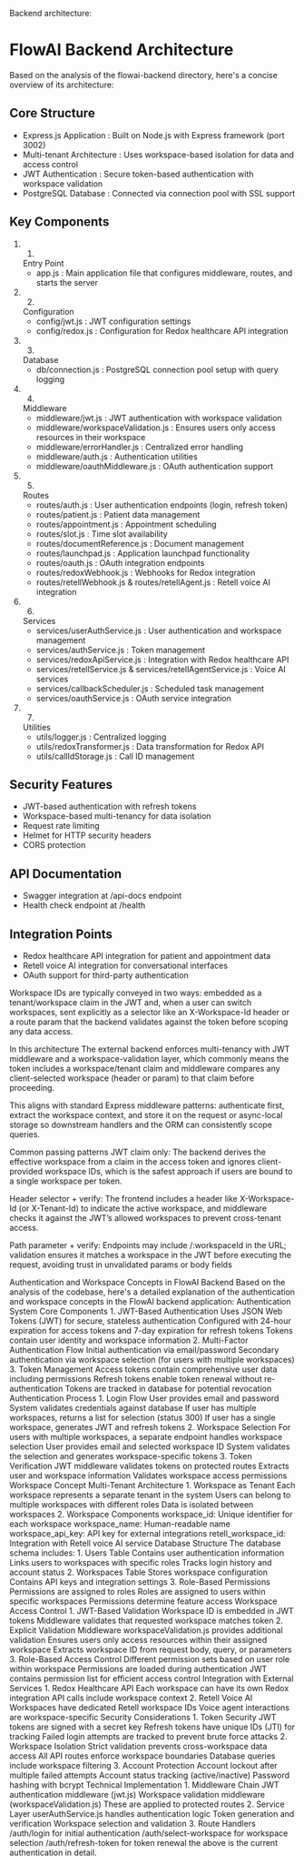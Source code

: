 Backend architecture:
# FlowAI Backend Architecture
Based on the analysis of the flowai-backend directory, here's a concise overview of its architecture:
## Core Structure
- Express.js Application : Built on Node.js with Express framework (port 3002)
- Multi-tenant Architecture : Uses workspace-based isolation for data and access control
- JWT Authentication : Secure token-based authentication with workspace validation
- PostgreSQL Database : Connected via connection pool with SSL support
## Key Components
1. 1.
   Entry Point
   - app.js : Main application file that configures middleware, routes, and starts the server
2. 2.
   Configuration
   - config/jwt.js : JWT configuration settings
   - config/redox.js : Configuration for Redox healthcare API integration
3. 3.
   Database
   - db/connection.js : PostgreSQL connection pool setup with query logging
4. 4.
   Middleware
   - middleware/jwt.js : JWT authentication with workspace validation
   - middleware/workspaceValidation.js : Ensures users only access resources in their workspace
   - middleware/errorHandler.js : Centralized error handling
   - middleware/auth.js : Authentication utilities
   - middleware/oauthMiddleware.js : OAuth authentication support
5. 5.
   Routes
   - routes/auth.js : User authentication endpoints (login, refresh token)
   - routes/patient.js : Patient data management
   - routes/appointment.js : Appointment scheduling
   - routes/slot.js : Time slot availability
   - routes/documentReference.js : Document management
   - routes/launchpad.js : Application launchpad functionality
   - routes/oauth.js : OAuth integration endpoints
   - routes/redoxWebhook.js : Webhooks for Redox integration
   - routes/retellWebhook.js & routes/retellAgent.js : Retell voice AI integration
6. 6.
   Services
   - services/userAuthService.js : User authentication and workspace management
   - services/authService.js : Token management
   - services/redoxApiService.js : Integration with Redox healthcare API
   - services/retellService.js & services/retellAgentService.js : Voice AI services
   - services/callbackScheduler.js : Scheduled task management
   - services/oauthService.js : OAuth service integration
7. 7.
   Utilities
   - utils/logger.js : Centralized logging
   - utils/redoxTransformer.js : Data transformation for Redox API
   - utils/callIdStorage.js : Call ID management
## Security Features
- JWT-based authentication with refresh tokens
- Workspace-based multi-tenancy for data isolation
- Request rate limiting
- Helmet for HTTP security headers
- CORS protection
## API Documentation
- Swagger integration at /api-docs endpoint
- Health check endpoint at /health
## Integration Points
- Redox healthcare API integration for patient and appointment data
- Retell voice AI integration for conversational interfaces
- OAuth support for third-party authentication

Workspace IDs are typically conveyed in two ways: embedded as a tenant/workspace claim in the JWT and, when a user can switch workspaces, sent explicitly as a selector like an X-Workspace-Id header or a route param that the backend validates against the token before scoping any data access.

In this architecture
The external backend enforces multi-tenancy with JWT middleware and a workspace-validation layer, which commonly means the token includes a workspace/tenant claim and middleware compares any client-selected workspace (header or param) to that claim before proceeding.

This aligns with standard Express middleware patterns: authenticate first, extract the workspace context, and store it on the request or async-local storage so downstream handlers and the ORM can consistently scope queries.

Common passing patterns
JWT claim only: The backend derives the effective workspace from a claim in the access token and ignores client-provided workspace IDs, which is the safest approach if users are bound to a single workspace per token.

Header selector + verify: The frontend includes a header like X-Workspace-Id (or X-Tenant-Id) to indicate the active workspace, and middleware checks it against the JWT’s allowed workspaces to prevent cross-tenant access.

Path parameter + verify: Endpoints may include /:workspaceId in the URL; validation ensures it matches a workspace in the JWT before executing the request, avoiding trust in unvalidated params or body fields


Authentication and Workspace Concepts in FlowAI Backend
Based on the analysis of the codebase, here's a detailed explanation of the authentication and workspace concepts in the FlowAI backend application:
Authentication System
Core Components
1.
JWT-Based Authentication
Uses JSON Web Tokens (JWT) for secure, stateless authentication
Configured with 24-hour expiration for access tokens and 7-day expiration for refresh tokens
Tokens contain user identity and workspace information
2.
Multi-Factor Authentication Flow
Initial authentication via email/password
Secondary authentication via workspace selection (for users with multiple workspaces)
3.
Token Management
Access tokens contain comprehensive user data including permissions
Refresh tokens enable token renewal without re-authentication
Tokens are tracked in database for potential revocation
Authentication Process
1.
Login Flow
User provides email and password
System validates credentials against database
If user has multiple workspaces, returns a list for selection (status 300)
If user has a single workspace, generates JWT and refresh tokens
2.
Workspace Selection
For users with multiple workspaces, a separate endpoint handles workspace selection
User provides email and selected workspace ID
System validates the selection and generates workspace-specific tokens
3.
Token Verification
JWT middleware validates tokens on protected routes
Extracts user and workspace information
Validates workspace access permissions
Workspace Concept
Multi-Tenant Architecture
1.
Workspace as Tenant
Each workspace represents a separate tenant in the system
Users can belong to multiple workspaces with different roles
Data is isolated between workspaces
2.
Workspace Components
workspace_id: Unique identifier for each workspace
workspace_name: Human-readable name
workspace_api_key: API key for external integrations
retell_workspace_id: Integration with Retell voice AI service
Database Structure
The database schema includes:
1.
Users Table
Contains user authentication information
Links users to workspaces with specific roles
Tracks login history and account status
2.
Workspaces Table
Stores workspace configuration
Contains API keys and integration settings
3.
Role-Based Permissions
Permissions are assigned to roles
Roles are assigned to users within specific workspaces
Permissions determine feature access
Workspace Access Control
1.
JWT-Based Validation
Workspace ID is embedded in JWT tokens
Middleware validates that requested workspace matches token
2.
Explicit Validation Middleware
workspaceValidation.js provides additional validation
Ensures users only access resources within their assigned workspace
Extracts workspace ID from request body, query, or parameters
3.
Role-Based Access Control
Different permission sets based on user role within workspace
Permissions are loaded during authentication
JWT contains permission list for efficient access control
Integration with External Services
1.
Redox Healthcare API
Each workspace can have its own Redox integration
API calls include workspace context
2.
Retell Voice AI
Workspaces have dedicated Retell workspace IDs
Voice agent interactions are workspace-specific
Security Considerations
1.
Token Security
JWT tokens are signed with a secret key
Refresh tokens have unique IDs (JTI) for tracking
Failed login attempts are tracked to prevent brute force attacks
2.
Workspace Isolation
Strict validation prevents cross-workspace data access
All API routes enforce workspace boundaries
Database queries include workspace filtering
3.
Account Protection
Account lockout after multiple failed attempts
Account status tracking (active/inactive)
Password hashing with bcrypt
Technical Implementation
1.
Middleware Chain
JWT authentication middleware (jwt.js)
Workspace validation middleware (workspaceValidation.js)
These are applied to protected routes
2.
Service Layer
userAuthService.js handles authentication logic
Token generation and verification
Workspace selection and validation
3.
Route Handlers
/auth/login for initial authentication
/auth/select-workspace for workspace selection
/auth/refresh-token for token renewal
the above is the current authentication in detail.